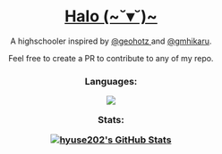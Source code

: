 <h1 align="center"> <a href="https://hyuse202.github.io"> Halo (~˘▾˘)~ </a> </h2>
<p align = "center" > A highschooler inspired by <a href="https://github.com/geohot" target="_blank"> @geohotz </a> and 
    <a href="https://twitch.tv/gmhikaru" target="_blank"> @gmhikaru</a>.</p>

<p align = "center" > Feel free to create a PR to contribute to any of my repo. </p>
<h3 align="center">
    <p> <strong> Languages: </strong> </p> 
    <img src="https://github-profile-summary-cards.vercel.app/api/cards/most-commit-language?username=hyuse202&theme=nightowl">
    <p> <strong> Stats: </strong> </p> 
    <a href="https://awesome-github-stats.azurewebsites.net/index.html??cardType=github&theme=nightowl&preferLogin=false">    
    <img  alt="hyuse202's GitHub Stats" src="https://awesome-github-stats.azurewebsites.net/user-stats/hyuse202?cardType=github&theme=nightowl&preferLogin=false" />       </a>
</h3>
